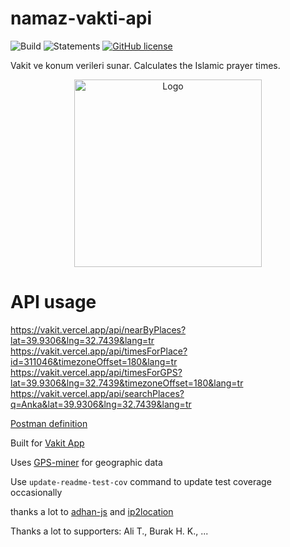 # namaz-vakti-api

![Build](https://github.com/canbax/namaz-vakti-api/actions/workflows/build-and-test.yml/badge.svg) ![Statements](https://img.shields.io/badge/statements-93.48%25-brightgreen.svg?style=flat) [![GitHub license](https://img.shields.io/badge/license-MIT-blue.svg)](https://github.com/canbax/namaz-vakti-api/blob/main/LICENSE)

Vakit ve konum verileri sunar. Calculates the Islamic prayer times.

<p align="center">
    <img src="public/assets/logo.png" alt="Logo" width="300"/>
</p>

# API usage

https://vakit.vercel.app/api/nearByPlaces?lat=39.9306&lng=32.7439&lang=tr
https://vakit.vercel.app/api/timesForPlace?id=311046&timezoneOffset=180&lang=tr
https://vakit.vercel.app/api/timesForGPS?lat=39.9306&lng=32.7439&timezoneOffset=180&lang=tr
https://vakit.vercel.app/api/searchPlaces?q=Anka&lat=39.9306&lng=32.7439&lang=tr

[Postman definition](https://www.postman.com/canbax/workspace/namaz-vakti-api/api/bf039fea-6768-490b-b11d-11bb031bdd8a)

Built for [Vakit App](https://vakitapp.com)

Uses [GPS-miner](https://github.com/canbax/GPS-miner) for geographic data

Use `update-readme-test-cov` command to update test coverage occasionally

thanks a lot to [adhan-js](https://github.com/batoulapps/adhan-js) and [ip2location](https://lite.ip2location.com/)

Thanks a lot to supporters: Ali T., Burak H. K., ...
